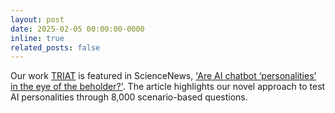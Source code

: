 ```yaml
---
layout: post
date: 2025-02-05 00:00:00-0000
inline: true
related_posts: false
---
```


Our work [TRIAT](https://arxiv.org/abs/2406.14703) is featured in ScienceNews, ['Are AI chatbot ‘personalities’ in the eye of the beholder?'](https://www.sciencenews.org/article/ai-chatbot-personalities).
The article highlights our novel approach to test AI personalities through 8,000 scenario-based questions.